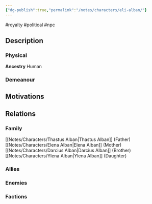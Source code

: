 ```yaml
---
{"dg-publish":true,"permalink":"/notes/characters/eli-alban/"}
---
```


#royalty #political
#npc 
## Description
### Physical
**Ancestry** Human


### Demeanour


## Motivations


## Relations
### Family
[[Notes/Characters/Thastus Alban\|Thastus Alban]] (Father)
[[Notes/Characters/Elena Alban\|Elena Alban]] (Mother)
[[Notes/Characters/Darcius Alban\|Darcius Alban]] (Brother)
[[Notes/Characters/Ylena Alban\|Ylena Alban]] (Daughter)
### Allies
### Enemies
### Factions

